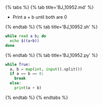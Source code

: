{% tabs %}
{% tab title='BJ_10952.md' %}

* Print a + b until both are 0

{% endtab %}
{% tab title='BJ_10952.sh' %}

```sh
while read a b; do
  echo $((a+b))
done
```

{% endtab %}
{% tab title='BJ_10952.py' %}

```py
while True:
  a, b = map(int, input().split())
  if a == b == 0:
    break
  else:
    print(a + b)
```

{% endtab %}
{% endtabs %}